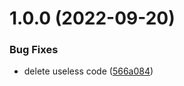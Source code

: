 # 1.0.0 (2022-09-20)


### Bug Fixes

* delete useless code ([566a084](https://github.com/wyl1201/ts-lib-starter/commit/566a0840625605e11aa69ef583e7e6bc66519b4c))
